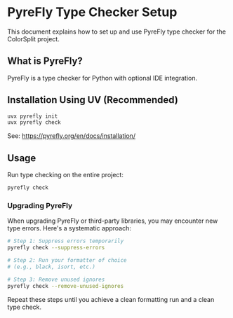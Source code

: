 # PyreFly Type Checker Setup

This document explains how to set up and use PyreFly type checker for the ColorSplit project.

## What is PyreFly?

PyreFly is a type checker for Python with optional IDE integration.

## Installation Using UV (Recommended)

```bash
uvx pyrefly init
uvx pyrefly check
```

See: https://pyrefly.org/en/docs/installation/

## Usage

Run type checking on the entire project:

```bash
pyrefly check
```

### Upgrading PyreFly

When upgrading PyreFly or third-party libraries, you may encounter new type errors. Here's a systematic approach:

```bash
# Step 1: Suppress errors temporarily
pyrefly check --suppress-errors

# Step 2: Run your formatter of choice
# (e.g., black, isort, etc.)

# Step 3: Remove unused ignores
pyrefly check --remove-unused-ignores
```

Repeat these steps until you achieve a clean formatting run and a clean type check.
